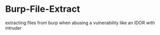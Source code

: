 # Burp-File-Extract
extracting files from burp when abusing a vulnerability like an IDOR with intruder
